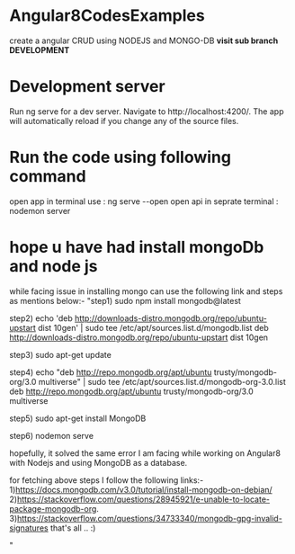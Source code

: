 # Angular8CodesExamples
create a angular CRUD using NODEJS and MONGO-DB
<b>visit sub branch DEVELOPMENT</b>
# Development server
Run ng serve for a dev server. Navigate to http://localhost:4200/. The app will automatically reload if you change any of the source files.

# Run the code using following command
open app in terminal use  :  ng serve --open
open api in seprate terminal : nodemon server

# hope u have had install mongoDb and node js
while facing issue in installing mongo can use the following link and steps as mentions below:-
"step1)
sudo npm install mongodb@latest

step2)
echo 'deb http://downloads-distro.mongodb.org/repo/ubuntu-upstart dist 10gen' | sudo tee /etc/apt/sources.list.d/mongodb.list
deb http://downloads-distro.mongodb.org/repo/ubuntu-upstart dist 10gen

step3)
sudo apt-get update

step4)
echo "deb http://repo.mongodb.org/apt/ubuntu trusty/mongodb-org/3.0 multiverse" | sudo tee /etc/apt/sources.list.d/mongodb-org-3.0.list
deb http://repo.mongodb.org/apt/ubuntu trusty/mongodb-org/3.0 multiverse

step5)
sudo apt-get install MongoDB

step6)
nodemon serve

hopefully, it solved the same error I am facing while working on Angular8 with Nodejs and using MongoDB as a database.

for fetching above steps I follow the following links:-
1)https://docs.mongodb.com/v3.0/tutorial/install-mongodb-on-debian/
2)https://stackoverflow.com/questions/28945921/e-unable-to-locate-package-mongodb-org.
3)https://stackoverflow.com/questions/34733340/mongodb-gpg-invalid-signatures
that's all .. :)


"

